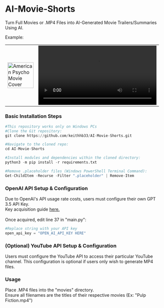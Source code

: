 # AI-Movie-Shorts
Turn Full Movies or .MP4 Files into AI-Generated Movie Trailers/Summaries Using AI.


Example:

<table>
  <tr>
    <td width="20%">
      <img src="https://cdn.shopify.com/s/files/1/0057/3728/3618/products/f85ee5ef68c6266f73cf11f6c599cffd_9c1132bb-9c5f-41c8-bd6f-f35db9a6a1a6_480x.progressive.jpg?v=1573653978" alt="American Psycho Movie Cover" width="100%" />
    </td>
    <td width="80%">
      <video controls width="100%" height="auto">
        <source src="https://github.com/keithhb33/AI-Movie-Shorts/assets/51885619/c1971560-79d5-4037-bd8b-40e0fa8521dc" type="video/mp4">
        Your browser does not support the video tag.
      </video>
    </td>
  </tr>
</table>







<h3>Basic Installation Steps</h3>

```python
#This repository works only on Windows PCs
#Clone the Git repository:
git clone https://github.com/keithhb33/AI-Movie-Shorts.git

#Navigate to the cloned repo:
cd AI-Movie-Shorts

#Install modules and dependencies within the cloned directory:
python3 -m pip install -r requirements.txt

#Remove .placeholder files (Windows PowerShell Terminal Command):
Get-ChildItem -Recurse -Filter ".placeholder" | Remove-Item


```

<h3>OpenAI API Setup & Configuration</h3>
Due to OpenAI's API usage rate costs, users must configure their own GPT 3.5 API Key.
<br />
Key acquisition guide <a href="https://www.howtogeek.com/885918/how-to-get-an-openai-api-key/#:~:text=Go%20to%20OpenAI's%20Platform%20website,generate%20a%20new%20API%20key">here.</a>
<br />
<br />
Once acquired, edit line 37 in "main.py":
<br />

```python
#Replace string with your API key
open_api_key = "OPEN_AI_API_KEY HERE"
```

<h3>(Optional) YouTube API Setup & Configuration</h3>

Users must configure the YouTube API to access their particular YouTube channel. This configuration is optional if users only wish to generate MP4 files.


<h3>Usage</h3>

Place .MP4 files into the "movies" directory. <br />
Ensure all filenames are the titles of their respective movies (Ex: "Pulp Fiction.mp4")
